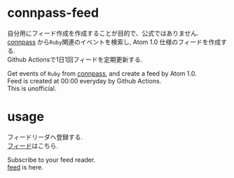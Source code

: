 # **connpass-feed**  
自分用にフィード作成を作成することが目的で、公式ではありません.  
[connpass](https://connpass.com/) から`Ruby`関連のイベントを検索し, Atom 1.0 仕様のフィードを作成する.  
Github Actionsで1日1回フィードを定期更新する.  

Get events of `Ruby` from [connpass](https://connpass.com/), and create a feed by Atom 1.0.  
Feed is created at 00:00 everyday by Github Actions.  
This is unofficial.  

# **usage**  
フィードリーダへ登録する.  
[フィード](https://oyuyo.github.io/connpass-feed/feed/feed.xml)はこちら.  

Subscribe to your feed reader.  
[feed](https://oyuyo.github.io/connpass-feed/feed/feed.xml) is here.  

